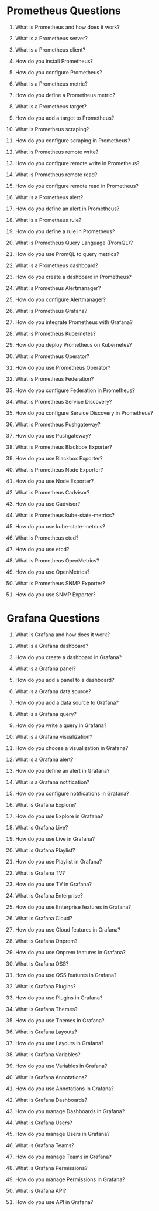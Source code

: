 # Prometheus Questions

1. What is Prometheus and how does it work?

2. What is a Prometheus server?

3. What is a Prometheus client?

4. How do you install Prometheus?

5. How do you configure Prometheus?

6. What is a Prometheus metric?

7. How do you define a Prometheus metric?

8. What is a Prometheus target?

9. How do you add a target to Prometheus?

10. What is Prometheus scraping?

11. How do you configure scraping in Prometheus?

12. What is Prometheus remote write?

13. How do you configure remote write in Prometheus?

14. What is Prometheus remote read?

15. How do you configure remote read in Prometheus?

16. What is a Prometheus alert?

17. How do you define an alert in Prometheus?

18. What is a Prometheus rule?

19. How do you define a rule in Prometheus?

20. What is Prometheus Query Language (PromQL)?

21. How do you use PromQL to query metrics?

22. What is a Prometheus dashboard?

23. How do you create a dashboard in Prometheus?

24. What is Prometheus Alertmanager?

25. How do you configure Alertmanager?

26. What is Prometheus Grafana?

27. How do you integrate Prometheus with Grafana?

28. What is Prometheus Kubernetes?

29. How do you deploy Prometheus on Kubernetes?

30. What is Prometheus Operator?

31. How do you use Prometheus Operator?

32. What is Prometheus Federation?

33. How do you configure Federation in Prometheus?

34. What is Prometheus Service Discovery?

35. How do you configure Service Discovery in Prometheus?

36. What is Prometheus Pushgateway?

37. How do you use Pushgateway?

38. What is Prometheus Blackbox Exporter?

39. How do you use Blackbox Exporter?

40. What is Prometheus Node Exporter?

41. How do you use Node Exporter?

42. What is Prometheus Cadvisor?

43. How do you use Cadvisor?

44. What is Prometheus kube-state-metrics?

45. How do you use kube-state-metrics?

46. What is Prometheus etcd?

47. How do you use etcd?

48. What is Prometheus OpenMetrics?

49. How do you use OpenMetrics?

50. What is Prometheus SNMP Exporter?

51. How do you use SNMP Exporter?



# Grafana Questions

1. What is Grafana and how does it work?

2. What is a Grafana dashboard?

3. How do you create a dashboard in Grafana?

4. What is a Grafana panel?

5. How do you add a panel to a dashboard?

6. What is a Grafana data source?

7. How do you add a data source to Grafana?

8. What is a Grafana query?

9. How do you write a query in Grafana?

10. What is a Grafana visualization?

11. How do you choose a visualization in Grafana?

12. What is a Grafana alert?

13. How do you define an alert in Grafana?

14. What is a Grafana notification?

15. How do you configure notifications in Grafana?

16. What is Grafana Explore?

17. How do you use Explore in Grafana?

18. What is Grafana Live?

19. How do you use Live in Grafana?

20. What is Grafana Playlist?

21. How do you use Playlist in Grafana?

22. What is Grafana TV?

23. How do you use TV in Grafana?

24. What is Grafana Enterprise?

25. How do you use Enterprise features in Grafana?

26. What is Grafana Cloud?

27. How do you use Cloud features in Grafana?

28. What is Grafana Onprem?

29. How do you use Onprem features in Grafana?

30. What is Grafana OSS?

31. How do you use OSS features in Grafana?

32. What is Grafana Plugins?

33. How do you use Plugins in Grafana?

34. What is Grafana Themes?

35. How do you use Themes in Grafana?

36. What is Grafana Layouts?

37. How do you use Layouts in Grafana?

38. What is Grafana Variables?

39. How do you use Variables in Grafana?

40. What is Grafana Annotations?

41. How do you use Annotations in Grafana?

42. What is Grafana Dashboards?

43. How do you manage Dashboards in Grafana?

44. What is Grafana Users?

45. How do you manage Users in Grafana?

46. What is Grafana Teams?

47. How do you manage Teams in Grafana?

48. What is Grafana Permissions?

49. How do you manage Permissions in Grafana?

50. What is Grafana API?

51. How do you use API in Grafana?